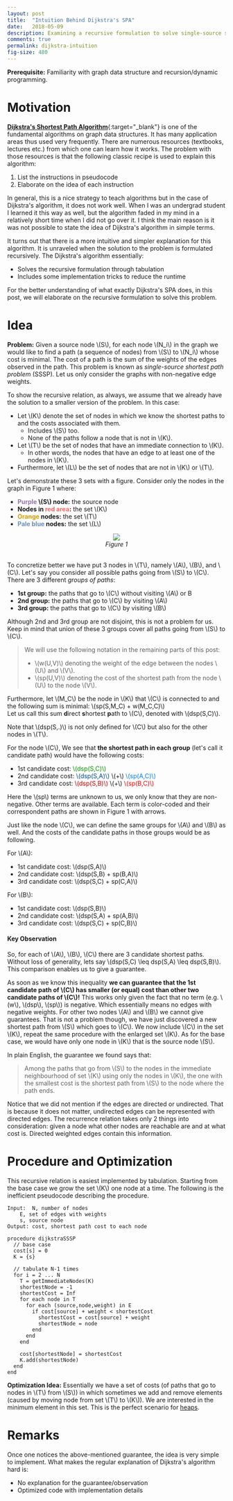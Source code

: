 ```yaml
---
layout: post
title:  "Intuition Behind Dijkstra's SPA"
date:   2018-05-09
description: Examining a recursive formulation to solve single-source shortest path problems.
comments: true
permalink: dijkstra-intuition
fig-size: 480
---
```


**Prerequisite:** Familiarity with graph data structure and recursion/dynamic programming.

# Motivation

[**Dijkstra's Shortest Path Algorithm**](https://en.wikipedia.org/wiki/Dijkstra%27s_algorithm){:target="_blank"} is one of the fundamental algorithms on graph data structures. It has many application areas thus used very frequently. There are numerous resources (textbooks, lectures etc.) from which one can learn how it works. The problem with those resources is that the following classic recipe is used to explain this algorithm:

1. List the instructions in pseudocode
2. Elaborate on the idea of each instruction

In general, this is a nice strategy to teach algorithms but in the case of Dijkstra's algorithm, it does not work well. When I was an undergrad student I learned it this way as well, but the algorithm faded in my mind in a relatively short time when I did not go over it. I think the main reason is it was not possible to state the idea of Dijkstra's algorithm in simple terms.

It turns out that there is a more intuitive and simpler explanation for this algorithm. It is unraveled when the solution to the problem is formulated recursively. The Dijkstra's algorithm essentially:
- Solves the recursive formulation through tabulation
- Includes some implementation tricks to reduce the runtime

For the better understanding of what exactly Dijkstra's SPA does, in this post, we will elaborate on the recursive formulation to solve this problem.

# Idea

**Problem:** Given a source node \\(S\\), for each node \\(N_i\\) in the graph we would like to find a path (a sequence of nodes) from \\(S\\) to \\(N_i\\) whose cost is minimal. The cost of a path is the sum of the weights of the edges observed in the path. This problem is known as *single-source shortest path problem* (SSSP). Let us only consider the graphs with non-negative edge weights. 

To show the recursive relation, as always, we assume that we already have the solution to a smaller version of the problem. In this case:
- Let \\(K\\) denote the set of nodes in which we know the shortest paths to and the costs associated with them. 
	- Includes \\(S\\) too.
	- None of the paths follow a node that is not in \\(K\\).
- Let \\(T\\) be the set of nodes that have an immediate connection to \\(K\\). 
	- In other words, the nodes that have an edge to at least one of the nodes in \\(K\\). 
- Furthermore, let \\(L\\) be the set of nodes that are not in \\(K\\) or \\(T\\).

Let's demonstrate these 3 sets with a figure. Consider only the nodes in the graph in Figure 1 where:
- **<span style="color:#9673A6">Purple</span> \\(S\\) node:** the source node
- **Nodes in <span style="color:#FF6666">red area</span>:** the set \\(K\\)
- **<span style="color:#D79B00">Orange</span> nodes:** the set \\(T\\)
- **<span style="color:#6C8EBF">Pale blue</span> nodes:** the set \\(L\\)

<center><img width="{{ page.fig-size }}px" src="/assets/dijkstra.svg"></center>
<center><i>Figure 1</i></center>
<br>

To concretize better we have put 3 nodes in \\(T\\), namely \\(A\\), \\(B\\), and \\(C\\). Let's say you consider all possible paths going from \\(S\\) to \\(C\\). There are 3 different *groups of paths*:
- **1st group:** the paths that go to \\(C\\) without visiting \\(A\\) or B
- **2nd group:** the paths that go to \\(C\\) by visiting \\(A\\)
- **3rd group:** the paths that go to \\(C\\) by visiting \\(B\\)

Although 2nd and 3rd group are not disjoint, this is not a problem for us. Keep in mind that union of these 3 groups cover all paths going from \\(S\\) to \\(C\\). 

>We will use the following notation in the remaining parts of this post:
>- \\(w(U,V)\\) denoting the weight of the edge between the nodes \\(U\\) and \\(V\\).
>- \\(sp(U,V)\\) denoting the cost of the shortest path from the node \\(U\\) to the node \\(V\\).

Furthermore, let \\(M_C\\) be the node in \\(K\\) that \\(C\\) is connected to and the following sum  is minimal: \\(sp(S,M_C) + w(M_C,C)\\)  
Let us call this sum **d**irect **s**hortest **p**ath to \\(C\\), denoted with \\(dsp(S,C)\\).

Note that \\(dsp(S,.)\\) is not only defined for \\(C\\) but also for the other nodes in \\(T\\). 

For the node \\(C\\), We see that **the shortest path in each group** (let's call it candidate path) would have the following costs:

- 1st candidate cost: <span style="color:#009900">\\(dsp(S,C)\\)</span>
- 2nd candidate cost: <span style="color:#004C99">\\(dsp(S,A)\\)</span> \\(+\\) <span style="color:#007FFF">\\(sp(A,C)\\)</span>
- 3rd candidate cost: <span style="color:#CC0000">\\(dsp(S,B)\\)</span> \\(+\\) <span style="color:#FF0000;">\\(sp(B,C)\\)</span>

Here the \\(sp\\) terms are unknown to us, we only know that they are non-negative. Other terms are available. Each term is color-coded and their correspondent paths are shown in Figure 1 with arrows.

Just like the node \\(C\\), we can define the same groups for \\(A\\) and \\(B\\) as well. And the costs of the candidate paths in those groups would be as following.

For \\(A\\):
- 1st candidate cost: \\(dsp(S,A)\\)
- 2nd candidate cost: \\(dsp(S,B) + sp(B,A)\\)
- 3rd candidate cost: \\(dsp(S,C) + sp(C,A)\\)

For \\(B\\):
- 1st candidate cost: \\(dsp(S,B)\\)
- 2nd candidate cost: \\(dsp(S,A) + sp(A,B)\\)
- 3rd candidate cost: \\(dsp(S,C) + sp(C,B)\\)

#### Key Observation

So, for each of \\(A\\), \\(B\\), \\(C\\) there are 3 candidate shortest paths. Without loss of generality, lets say \\(dsp(S,C) \leq dsp(S,A) \leq dsp(S,B)\\). This comparison enables us to give a guarantee.

As soon as we know this inequality **we can guarantee that the 1st candidate path of \\(C\\) has smaller (or equal) cost than other two candidate paths of \\(C\\)!** This works only given the fact that no term (e.g. \\(w\\), \\(dsp\\), \\(sp\\)) is negative. Which essentially means no edges with negative weights. For other two nodes \\(A\\) and \\(B\\) we cannot give guarantees. That is not a problem though, we have just discovered a new shortest path from \\(S\\) which goes to \\(C\\). We now include \\(C\\) in the set \\(K\\), repeat the same procedure with the enlarged set \\(K\\). As for the base case, we would have only one node in \\(K\\) that is the source node \\(S\\).

In plain English, the guarantee we found says that:

> Among the paths that go from \\(S\\) to the nodes in the immediate neighbourhood of set \\(K\\) using only the nodes in \\(K\\), the one with the smallest cost is the shortest path from \\(S\\) to the node where the path ends.

Notice that we did not mention if the edges are directed or undirected. That is because it does not matter, undirected edges can be represented with directed edges. The recurrence relation takes only 2 things into consideration: given a node what other nodes are reachable are and at what cost is. Directed weighted edges contain this information.


# Procedure and Optimization

This recursive relation is easiest implemented by tabulation. Starting from the base case we grow the set \\(K\\) one node at a time. The following is the inefficient pseudocode describing the procedure. 

```
Input:  N, number of nodes
	E, set of edges with weights
	s, source node
Output: cost, shortest path cost to each node

procedure dijkstraSSSP
  // base case
  cost[s] = 0
  K = {s}

  // tabulate N-1 times
  for i = 2 ... N
    T = getImmediateNodes(K)    
    shortestNode = -1
    shortestCost = Inf
    for each node in T
      for each (source,node,weight) in E
        if cost[source] + weight < shortestCost
          shortestCost = cost[source] + weight
          shortestNode = node
        end
      end
    end

    cost[shortestNode] = shortestCost
    K.add(shortestNode)
  end
end
```

**Optimization Idea:** Essentially we have a set of costs (of paths that go to nodes in \\(T\\) from \\(S\\)) in which sometimes we add and remove elements (caused by moving node from set \\(T\\) to \\(K\\)). We are interested in the minimum element in this set. This is the perfect scenario for [heaps](https://en.wikipedia.org/wiki/Heap_(data_structure)).

# Remarks

Once one notices the above-mentioned guarantee, the idea is very simple to implement. What makes the regular explanation of Dijkstra's algorithm hard is:
- No explanation for the guarantee/observation
- Optimized code with implementation details

